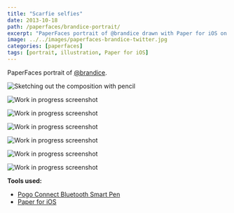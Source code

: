 ```yaml
---
title: "Scarfie selfies"
date: 2013-10-18
path: /paperfaces/brandice-portrait/
excerpt: "PaperFaces portrait of @brandice drawn with Paper for iOS on an iPad."
image: ../../images/paperfaces-brandice-twitter.jpg
categories: [paperfaces]
tags: [portrait, illustration, Paper for iOS]
---
```


PaperFaces portrait of [@brandice](https://twitter.com/brandice).

![Sketching out the composition with pencil](../../images/paperfaces-brandice-process-1-lg.jpg)

![Work in progress screenshot](../../images/paperfaces-brandice-process-2-lg.jpg)

![Work in progress screenshot](../../images/paperfaces-brandice-process-3-lg.jpg)

![Work in progress screenshot](../../images/paperfaces-brandice-process-4-lg.jpg)

![Work in progress screenshot](../../images/paperfaces-brandice-process-5-lg.jpg)

![Work in progress screenshot](../../images/paperfaces-brandice-process-6-lg.jpg)

![Work in progress screenshot](../../images/paperfaces-brandice-process-7-lg.jpg)

**Tools used:**

- [Pogo Connect Bluetooth Smart Pen](https://www.amazon.com/gp/product/B009K448L4/ref=as_li_ss_tl?ie=UTF8&camp=1789&creative=390957&creativeASIN=B009K448L4&linkCode=as2&tag=mademist-20)
- [Paper for iOS](https://paper.bywetransfer.com/)
